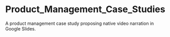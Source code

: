 # Product_Management_Case_Studies
A product management case study proposing native video narration in Google Slides.
